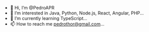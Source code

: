 - 👋 Hi, I’m @PedroAPR 
- 👀 I’m interested in Java, Python, Node.js, React, Angular, PHP...
- 🌱 I’m currently learning TypeScript...
- 📫 How to reach me pedrothor@gmail.com...

<!---
PedroAPR/PedroAPR is a ✨ special ✨ repository because its `README.md` (this file) appears on your GitHub profile.
You can click the Preview link to take a look at your changes.
--->
